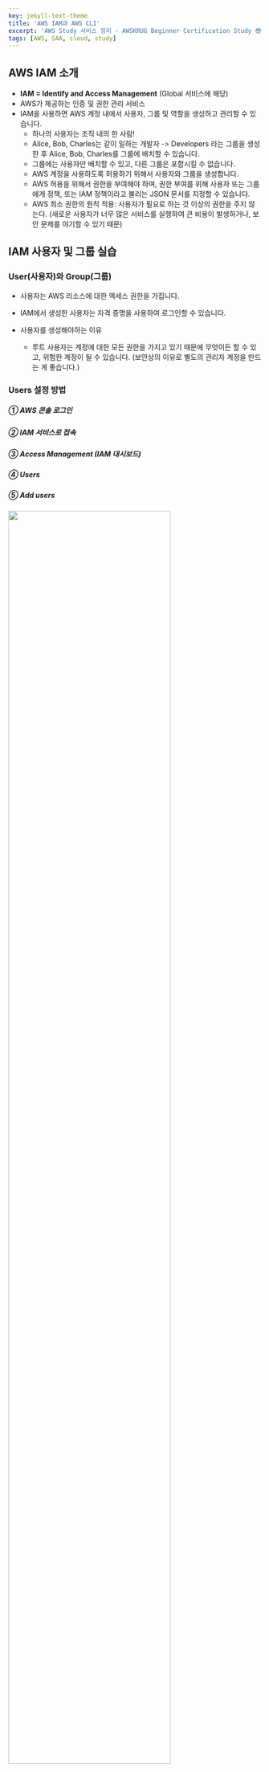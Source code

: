 ```yaml
---
key: jekyll-text-theme
title: 'AWS IAM과 AWS CLI'
excerpt: 'AWS Study 서비스 정리 - AWSKRUG Beginner Certification Study 😎'
tags: [AWS, SAA, cloud, study] 
---
```



## AWS IAM 소개

* **IAM = Identify and Access Management** (Global 서비스에 해당)
* AWS가 제공하는 인증 및 권한 관리 서비스
* IAM을 사용하면 AWS 계정 내에서 사용자, 그룹 및 역할을 생성하고 관리할 수 있습니다.
  * 하나의 사용자는 조직 내의 한 사람!
  * Alice, Bob, Charles는 같이 일하는 개발자 -> Developers 라는 그룹을 생성한 후 Alice, Bob, Charles를 그룹에 배치할 수 있습니다.
  * 그룹에는 사용자만 배치할 수 있고, 다른 그룹은 포함시킬 수 없습니다.
  * AWS 계정을 사용하도록 허용하기 위해서 사용자와 그룹을 생성합니다.
  * AWS 허용을 위해서 권한을 부여해야 하며, 권한 부여를 위해 사용자 또는 그룹에게 정책, 또는 IAM 정책이라고 불리는 JSON 문서를 지정할 수 있습니다.
  * AWS 최소 권한의 원칙 적용: 사용자가 필요로 하는 것 이상의 권한을 주지 않는다. (새로운 사용자가 너무 많은 서비스를 실행하여 큰 비용이 발생하거나, 보안 문제를 야기할 수 있기 때문)


## IAM 사용자 및 그룹 실습

###  User(사용자)와 Group(그룹)

* 사용자는 AWS 리소스에 대한 엑세스 권한을 가집니다.

* IAM에서 생성한 사용자는 자격 증명을 사용하여 로그인할 수 있습니다.

* 사용자를 생성해야하는 이유

  * 루트 사용자는 계정에 대한 모든 권한을 가지고 있기 때문에 무엇이든 할 수 있고, 위험한 계정이 될 수 있습니다. (보안상의 이유로 별도의 관리자 계정을 만드는 게 좋습니다.)

### **Users 설정 방법**

##### ① AWS 콘솔 로그인
##### ② IAM 서비스로 접속
##### ③ Access Management (IAM 대시보드)
##### ④ Users
##### ⑤ Add users

  ​	<img src="https://user-images.githubusercontent.com/113915835/228215034-c66ca5e2-0d3e-46e0-b82a-caf8ffbe7903.png" width="80%">

  ​    <img src="https://user-images.githubusercontent.com/113915835/228220781-088ba3e4-b933-40b1-9e2f-166a63bd2fe3.png" width="80%">

  * 자격 증명 방식을 선택할 때는 비밀번호 방식 자격 증명을 활성화합니다. 자동생성을 할 수도 있고, 직접 입력할 수도 있습니다.

##### ⑥ Create Group

  ​	<img src = "https://user-images.githubusercontent.com/113915835/228222067-6a7f1e7c-3e04-4e63-a36a-ff0efac4a18e.png" width="80%">

  ​    <img src = "https://user-images.githubusercontent.com/113915835/228222412-2b28b9bb-7ec7-4a7c-9f96-01883d001c74.png" width = "80%">

  * admin 그룹에 배치된 사용자는 그룹에 부여된 권한을 받을 수 있습니다.
  * 그룹의 권한은 정책을 통해 정의됩니다.
  * 모든 사용자를 그룹에 속하게 하고 관리하는 것이 좋습니다.

##### ⑦ Create User

  ​	<img src ="https://user-images.githubusercontent.com/113915835/228224726-e51f26e8-4124-4b03-a428-365cd0288732.png" width ="80%">

  > 리소스 검색, 비용 분석, 보안 강화 등 다양한 용도로 태그 사용 가능 (선택 사항)

##### ⑧ IAM으로 로그인 하기

  ​	<img src ="https://user-images.githubusercontent.com/113915835/228241855-9c6b16c6-bf4c-4b79-b7b7-d3bae16d3a32.png" width = "80%">

  * IAM 사용자로 로그인 하기 전에 **IAM 서비스로 접속 > IAM  대시보드 > 계정 별칭 > [생성]** 버튼으로 계정 별칭 생성하면 IAM 사용자 로그인 시 편리합니다.


## IAM Policies (정책)

###  IAM Policies Inheritance

<img src ="https://user-images.githubusercontent.com/113915835/228271582-731d7232-4ceb-4f46-8219-815937b6da7a.png" width="80%">



### IAM Policies Structure

<img src = "https://user-images.githubusercontent.com/113915835/228273195-ff7aca87-d654-4d6e-a154-9eaf6c9319ea.png" width="80%">

* IAM 정책은 AWS 리소스에 대한 액세스를 제어하는 데 사용
* IAM  정책은 JSON 형식의 문서로 작성
  * **Version**: IAM 정책 구조 요소는 버전 숫자를 포함함. 2012-10-17이 일반적인 정책 언어 버전
  * **ID**: 정책을 식별하는 ID (선택사항)
  * **Statement**
    * **Sid**: Statement ID로 문장의 식별자 (선택사항)
    * **Effect**: Statement가 특정 API에 접근하는 것을 허용할 지 거부할 지에 관한 내용 (Allow / Deny) :star:
    * **Principal**: 특정 정책이 적용될 사용자, 계정, 역할로 구성 :star:
    * **Action**: effect에 기반해 허용 및 거부되는 API 호출의 목록 :star:
    * **Resource**: 적용될 Action의 리소스 목록 :star:
    * **Condition**: Statement가 언제 적용될 지 결정

### MFA

* **MFA = Multi-Factor Authentication**

* 비밀번호와 보안장치를 함께 사용하는 것

* 생성한 그룹과 사용자들의 정보가 침해당하지 않도록 보호하는 역할 (IAM에서 보안을 강화하기 위해 사용)

* MFA 장치 옵션

  * 가상 MFA 장치

    * Google Authenticator: 하나의 휴대전화에서만 사용가능합니다.

    * Authy: 여러 장치에서 사용 가능(작동 방식은 동일) 합니다. 컴퓨터와 휴대폰에서 같이 사용할 수 있으며, Authy는 하나의 장치에서도 토큰을 여러 개 지원합니다.

    * 루트 계정, IAM 사용자 또 다른 계정, 그리고 또 다른 IAM 사용자가 지원되는 식으로 가상 MFA 장치에

      원하는 수만큼의 계정 및 사용자 등록이 가능합니다.

  * YubiKey

    * UF2 보안키
    * AWS 제 3자 회사 Yubico의 장치
    * YubiKey는 하나의 보안 키에서 여러 루트의 계정과 IAM 사용자를 지원하므로 하나의 키로도 충분합니다.

  * 하드웨어 키 Fob MFA 장치

    * AWS 제 3자 회사 Gemalto의 장치

  * 하드웨어 키 Fob MFA 장치(for AWS GovCloud)

    * AWS 제 3자 회사 SurePassID가 제공

### IAM Roles

* IAM Role은 실제 사람이 사용하도록 만들어진 것이 아니고, AWS 서비스에 의해 사용되도록 만들어졌습니다.
* EC2 인스턴스(가상서버)가 AWS에서 작업을 수행하기 위해서는 EC2 인스턴스에 권한을 부여해야 하며, 이때 IAM Role을 만들어서 하나의 개체로 만듭니다. 이후 EC2 인스턴스가 AWS에 있는 어떤 정보에 접근하려고 할 때 IAM Role을 사용하게 됩니다.

### IAM Security Tools

* IAM Credentials Report (IAM 자격 증명 보고서)
  * 계정에 있는 사용자와 다양한 Credential 들의 상태를 포함하고 있습니다.
* IAM Access Advisor
  * 사용자에게 부여된 서비스의 권한과 해당 서비스에 마지막으로 액세스한 시간을 보여줍니다. 

### IAM Guideline & Best Practices

* 루트 계정은 AWS 계정을 설정할 때를 제외하고 사용하지 않는 것이 좋습니다.
* 하나의 AWS 사용자는 한 명의 실제 사용자를 의미하므로, 1인 1계정으로 하는 것이 좋습니다.
* 비밀번호 정책을 강력하게 만들어야 합니다. (MFA 사용 등)
* AWS 서비스에 권한을 부여할 때 마다 역할을 만들고 사용해야 합니다.
* CLI나 SDK를 사용할 경우, 반드시 엑세스 키(Access Key)를 만들어야 합니다. 엑세스 키는 절대 노출하지 않도록 합니다.
* IAM Credentials Report와 IAM Access Advisor를 사용하여 계정 권한 감사를 하는 것이 좋습니다. 
* IAM 사용자와 액세스 키를 공유하지 않도록 합니다.

<br/>

> **REFERENCE**
>
> [https://www.udemy.com/](https://www.udemy.com/) (AWS Certified Solutions Architect Associate, Stephane Maarek)
>
> [https://docs.aws.amazon.com/?nc2=h_ql_doc_do](https://docs.aws.amazon.com/?nc2=h_ql_doc_do)
